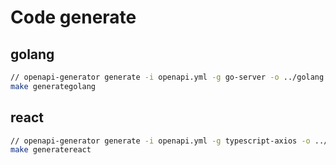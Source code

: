 # Code generate
## golang
```bash
// openapi-generator generate -i openapi.yml -g go-server -o ../golang 
make generategolang
```

## react
```bash
// openapi-generator generate -i openapi.yml -g typescript-axios -o ../react/api
make generatereact
```